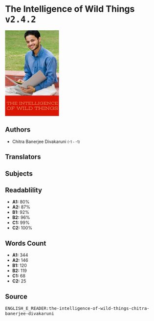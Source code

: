 # The Intelligence of Wild Things <kbd>v2.4.2</kbd>

![](./cover.medium.jpg "")

## Authors


 - Chitra Banerjee Divakaruni <small>(-1 - -1)</small>

## Translators



## Subjects



## Readablility


 - **A1:** 80%
 - **A2:** 87%
 - **B1:** 92%
 - **B2:** 96%
 - **C1:** 99%
 - **C2:** 100%

## Words Count


 - **A1:** 344
 - **A2:** 146
 - **B1:** 120
 - **B2:** 119
 - **C1:** 68
 - **C2:** 25

## Source


<kbd>ENGLISH_E_READER:the-intelligence-of-wild-things-chitra-banerjee-divakaruni</kbd>
